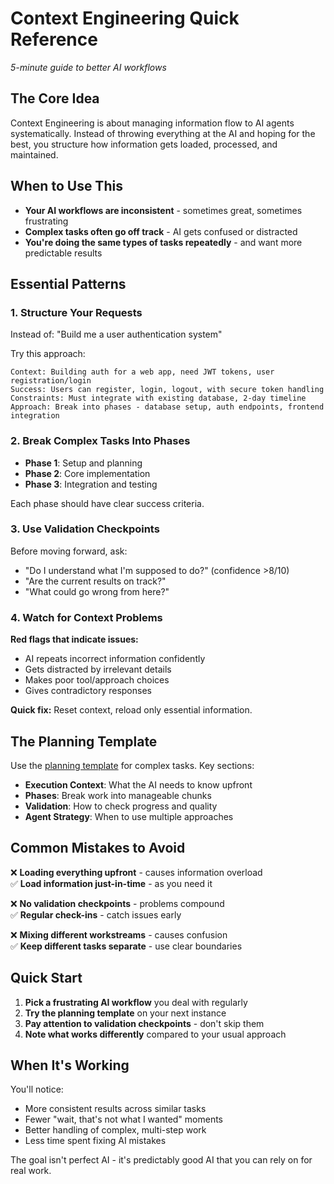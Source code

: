 # Context Engineering Quick Reference

*5-minute guide to better AI workflows*

## The Core Idea

Context Engineering is about managing information flow to AI agents systematically. Instead of throwing everything at the AI and hoping for the best, you structure how information gets loaded, processed, and maintained.

## When to Use This

- **Your AI workflows are inconsistent** - sometimes great, sometimes frustrating
- **Complex tasks often go off track** - AI gets confused or distracted
- **You're doing the same types of tasks repeatedly** - and want more predictable results

## Essential Patterns

### 1. Structure Your Requests
Instead of: "Build me a user authentication system"

Try this approach:
```
Context: Building auth for a web app, need JWT tokens, user registration/login
Success: Users can register, login, logout, with secure token handling
Constraints: Must integrate with existing database, 2-day timeline
Approach: Break into phases - database setup, auth endpoints, frontend integration
```

### 2. Break Complex Tasks Into Phases
- **Phase 1**: Setup and planning
- **Phase 2**: Core implementation  
- **Phase 3**: Integration and testing

Each phase should have clear success criteria.

### 3. Use Validation Checkpoints
Before moving forward, ask:
- "Do I understand what I'm supposed to do?" (confidence >8/10)
- "Are the current results on track?"
- "What could go wrong from here?"

### 4. Watch for Context Problems
**Red flags that indicate issues:**
- AI repeats incorrect information confidently
- Gets distracted by irrelevant details
- Makes poor tool/approach choices
- Gives contradictory responses

**Quick fix:** Reset context, reload only essential information.

## The Planning Template

Use the [planning template](../templates/planning-template.json) for complex tasks. Key sections:

- **Execution Context**: What the AI needs to know upfront
- **Phases**: Break work into manageable chunks
- **Validation**: How to check progress and quality
- **Agent Strategy**: When to use multiple approaches

## Common Mistakes to Avoid

❌ **Loading everything upfront** - causes information overload  
✅ **Load information just-in-time** - as you need it

❌ **No validation checkpoints** - problems compound  
✅ **Regular check-ins** - catch issues early

❌ **Mixing different workstreams** - causes confusion  
✅ **Keep different tasks separate** - use clear boundaries

## Quick Start

1. **Pick a frustrating AI workflow** you deal with regularly
2. **Try the planning template** on your next instance
3. **Pay attention to validation checkpoints** - don't skip them
4. **Note what works differently** compared to your usual approach

## When It's Working

You'll notice:
- More consistent results across similar tasks
- Fewer "wait, that's not what I wanted" moments
- Better handling of complex, multi-step work
- Less time spent fixing AI mistakes

The goal isn't perfect AI - it's predictably good AI that you can rely on for real work.